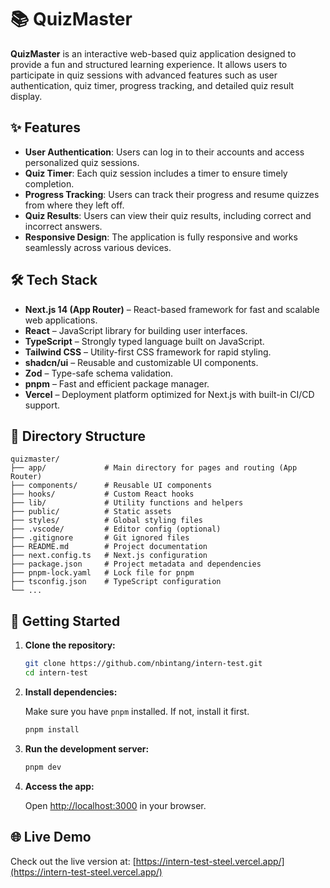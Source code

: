 # 📚 QuizMaster

**QuizMaster** is an interactive web-based quiz application designed to provide a fun and structured learning experience. It allows users to participate in quiz sessions with advanced features such as user authentication, quiz timer, progress tracking, and detailed quiz result display.

## ✨ Features

- **User Authentication**: Users can log in to their accounts and access personalized quiz sessions.
- **Quiz Timer**: Each quiz session includes a timer to ensure timely completion.
- **Progress Tracking**: Users can track their progress and resume quizzes from where they left off.
- **Quiz Results**: Users can view their quiz results, including correct and incorrect answers.
- **Responsive Design**: The application is fully responsive and works seamlessly across various devices.

## 🛠️ Tech Stack

- **Next.js 14 (App Router)** – React-based framework for fast and scalable web applications.
- **React** – JavaScript library for building user interfaces.
- **TypeScript** – Strongly typed language built on JavaScript.
- **Tailwind CSS** – Utility-first CSS framework for rapid styling.
- **shadcn/ui** – Reusable and customizable UI components.
- **Zod** – Type-safe schema validation.
- **pnpm** – Fast and efficient package manager.
- **Vercel** – Deployment platform optimized for Next.js with built-in CI/CD support.

## 📁 Directory Structure

```
quizmaster/
├── app/             # Main directory for pages and routing (App Router)
├── components/      # Reusable UI components
├── hooks/           # Custom React hooks
├── lib/             # Utility functions and helpers
├── public/          # Static assets
├── styles/          # Global styling files
├── .vscode/         # Editor config (optional)
├── .gitignore       # Git ignored files
├── README.md        # Project documentation
├── next.config.ts   # Next.js configuration
├── package.json     # Project metadata and dependencies
├── pnpm-lock.yaml   # Lock file for pnpm
├── tsconfig.json    # TypeScript configuration
└── ...
```

## 🚀 Getting Started

1. **Clone the repository:**

   ```bash
   git clone https://github.com/nbintang/intern-test.git
   cd intern-test
   ```

2. **Install dependencies:**

   Make sure you have `pnpm` installed. If not, install it first.

   ```bash
   pnpm install
   ```

3. **Run the development server:**

   ```bash
   pnpm dev
   ```

4. **Access the app:**

   Open [http://localhost:3000](http://localhost:3000) in your browser.

## 🌐 Live Demo

Check out the live version at: [https://intern-test-steel.vercel.app/](https://intern-test-steel.vercel.app/)
